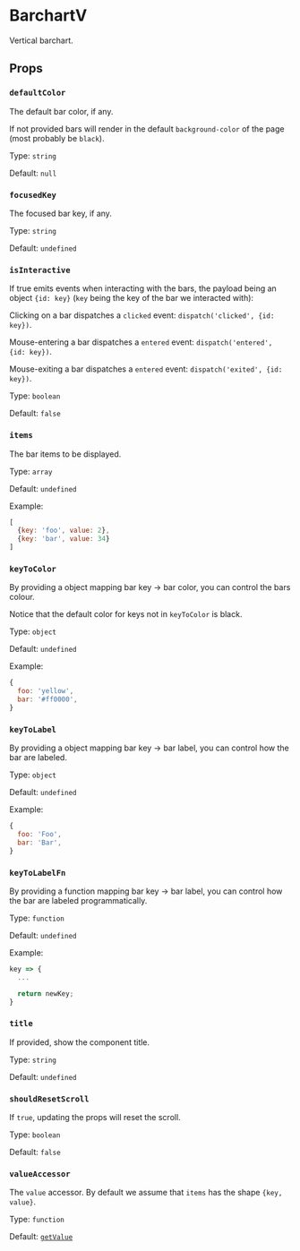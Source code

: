 # BarchartV

Vertical barchart.

## Props

### `defaultColor`

The default bar color, if any.

If not provided bars will render in the default `background-color` of the page (most probably be `black`).

Type: `string`

Default: `null`

### `focusedKey`

The focused bar key, if any.

Type: `string`

Default: `undefined`

### `isInteractive`

If true emits events when interacting with the bars, the payload being an object `{id: key}` (`key` being the key of the bar we interacted with):

Clicking on a bar dispatches a `clicked` event: `dispatch('clicked', {id: key})`.

Mouse-entering a bar dispatches a `entered` event: `dispatch('entered', {id: key})`.

Mouse-exiting a bar dispatches a `entered` event: `dispatch('exited', {id: key})`.

Type: `boolean`

Default: `false`

### `items`

The bar items to be displayed.

Type: `array`

Default: `undefined`

Example:

```js
[
  {key: 'foo', value: 2},
  {key: 'bar', value: 34}
]
```

### `keyToColor`

By providing a object mapping bar key -> bar color, you can control the bars colour.

Notice that the default color for keys not in `keyToColor` is black.

Type: `object`

Default: `undefined`

Example:

```js
{
  foo: 'yellow',
  bar: '#ff0000',
}
```

### `keyToLabel`

By providing a object mapping bar key -> bar label, you can control how the bar are labeled.

Type: `object`

Default: `undefined`

Example:

```js
{
  foo: 'Foo',
  bar: 'Bar',
}
```

### `keyToLabelFn`

By providing a function mapping bar key -> bar label, you can control how the bar are labeled programmatically.

Type: `function`

Default: `undefined`

Example:

```js
key => {
  ...

  return newKey;
}
```

### `title`

If provided, show the component title.

Type: `string`

Default: `undefined`

### `shouldResetScroll`

If `true`, updating the props will reset the scroll.

Type: `boolean`

Default: `false`

### `valueAccessor`

The `value` accessor. By default we assume that `items` has the shape `{key, value}`.

Type: `function`

Default: [`getValue`](https://nestauk.github.io/svizzle/module-@svizzle_utils_object-any.html#.getValue)
